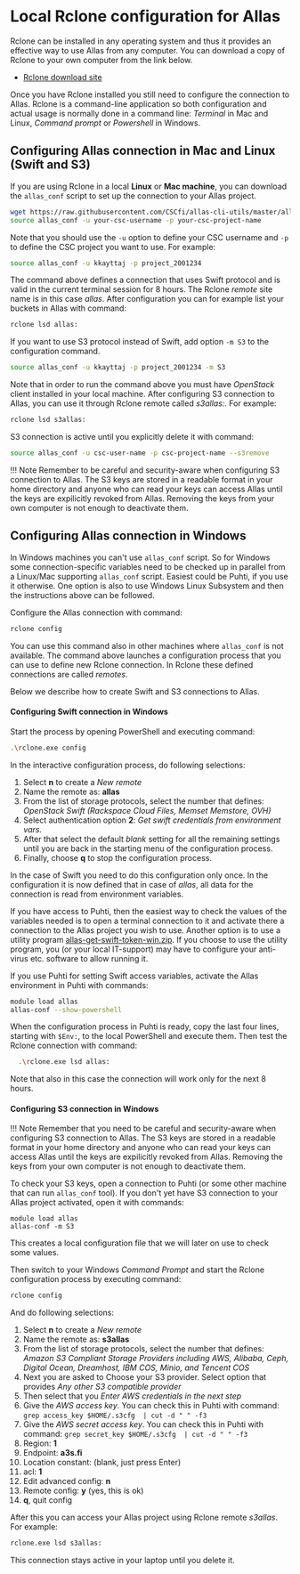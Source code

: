 # Local Rclone configuration for Allas

Rclone can be installed in any operating system and thus it provides an effective way 
to use Allas from any computer. You can download a copy of Rclone to your own computer 
from the link below.

* [Rclone download site](https://rclone.org/downloads/)

Once you have Rclone installed you still need to configure the connection to Allas. Rclone is a 
command-line application so both configuration and actual usage is normally done in a command 
line: _Terminal_ in Mac and Linux, _Command prompt_ or _Powershell_ in Windows.

## Configuring Allas connection in Mac and Linux (Swift and S3)

If you are using Rclone in a local **Linux** or **Mac machine**, you can download 
the `allas_conf` script to set up the connection to your Allas project.

```bash
wget https://raw.githubusercontent.com/CSCfi/allas-cli-utils/master/allas_conf
source allas_conf -u your-csc-username -p your-csc-project-name
```

Note that you should use the `-u` option to define your CSC username and `-p` to 
define the CSC project you want to use. For example:

```bash
source allas_conf -u kkayttaj -p project_2001234
```

The command above defines a connection that uses Swift protocol and is valid in the current
terminal session for 8 hours. The Rclone _remote_ site name is in this case _allas_. After 
configuration you can for example list your buckets in Allas with command:

```bash
rclone lsd allas:
```

If you want to use S3 protocol instead of Swift, add option `-m S3` to the configuration command. 

```bash
source allas_conf -u kkayttaj -p project_2001234 -m S3
```

Note that in order to run the command above you must have _OpenStack_ client installed in your local machine. After configuring S3 connection to Allas, you can use it through Rclone remote called _s3allas:_. For example:

```bash
rclone lsd s3allas:
```

S3 connection is active until you explicitly delete it with command:

```bash
source allas_conf -u csc-user-name -p csc-project-name --s3remove
```

!!! Note
    Remember to be careful and security-aware when configuring S3 connection to Allas. The S3 keys are stored in a readable format in your home directory and anyone who can read your keys can access Allas until the keys are expilicitly revoked from Allas. Removing the keys from your own computer is not enough to deactivate them.

## Configuring Allas connection in Windows 

In Windows machines you can't use `allas_conf` script. So for Windows some connection-specific variables need to be checked up in parallel from a Linux/Mac supporting `allas_conf` script. Easiest could be Puhti, if you use it otherwise. One option is also to use Windows Linux Subsystem and then the instructions above can be followed.

Configure the Allas connection with command:

```bash
rclone config
```

You can use this command also in other machines where `allas_conf` is not available.
The command above launches a configuration process that you can use to define new Rclone 
connection. In Rclone these defined connections are called _remotes_. 

Below we describe how to create Swift and S3 connections to Allas.

#### Configuring Swift connection in Windows

Start the process by opening PowerShell and executing command:

```bash
.\rclone.exe config
```

In the interactive configuration process, do following selections:

1. Select **n** to create a _New remote_
2. Name the remote as: **allas**
3. From the list of storage protocols, select the number that defines:
_OpenStack Swift (Rackspace Cloud Files, Memset Memstore, OVH)_
4. Select authentication option **2**: _Get swift credentials from environment vars._
5. After that select the default _blank_ setting for all the remaining settings until you are back in the starting menu of the configuration process. 
6. Finally, choose **q** to stop the configuration process.
 
In the case of Swift you need to do this configuration only once. In the configuration 
it is now defined that in case of _allas_, all data for the connection is read from environment variables.

If you have access to Puhti, then the easiest way to check the values of the variables needed is to open a terminal connection to it and activate there a connection to the Allas project you wish to use. Another option is to use a utility program [allas-get-swift-token-win.zip](https://github.com/CSCfi/allas-get-swift-token/releases/download/v1.0.0/allas-get-swift-token-win.zip). If you choose to use the utility program, you (or your local IT-support) may have to configure your anti-virus etc. software to allow running it.

If you use Puhti for setting Swift access variables, activate the Allas environment in Puhti with commands:

```bash
module load allas
allas-conf --show-powershell
```

When the configuration process in Puhti is ready, copy the last four lines, starting with `$Env:`, to the local PowerShell and execute them. Then test the Rclone connection with command:

```bash
  .\rclone.exe lsd allas:
```

Note that also in this case the connection will work only for the next 8 hours.

#### Configuring S3 connection in Windows

!!! Note
    Remember that you need to be careful and security-aware when configuring S3 connection to Allas. The S3 keys are stored in a readable format in your home directory and anyone who can read your keys can access Allas until the keys are expilicitly revoked from Allas. Removing the keys from your own computer is not enough to deactivate them.

To check your S3 keys, open a connection to Puhti (or some other machine that can run `allas_conf` tool). If you don't yet have S3 connection to your Allas project activated, open it with commands:

```
module load allas
allas-conf -m S3
```

This creates a local configuration file that we will later on use to check some values.

Then switch to your Windows _Command Prompt_ and start the Rclone configuration process by executing command:

```bash
rclone config
```

And do following selections:

   1. Select **n** to create a _New remote_
   2. Name the remote as: **s3allas**
   3. From the list of storage protocols, select the number that defines: _Amazon S3 Compliant Storage Providers including AWS, Alibaba, Ceph, Digital Ocean, Dreamhost, IBM COS, Minio, and Tencent COS_
   4. Next you are asked to Choose your S3 provider. Select option that provides _Any other S3 compatible provider_
   5. Then select that you _Enter AWS credentials in the next step_ 
   6. Give the _AWS access key_. You can check this in Puhti with command: 
   `grep access_key $HOME/.s3cfg  | cut -d " " -f3`
   7. Give the _AWS secret access key_. You can check this in Puhti with command: 
   `grep secret_key $HOME/.s3cfg  | cut -d " " -f3`
   8. Region: **1**
   9. Endpoint: **a3s.fi**
   10. Location constant: (blank, just press Enter)
   11. acl: **1**
   12. Edit advanced config: **n**
   13. Remote config: **y** (yes, this is ok)
   14. **q**, quit config
 
After this you can access your Allas project using Rclone remote _s3allas_. For example:

```bash
rclone.exe lsd s3allas:
```

This connection stays active in your laptop until you delete it.
